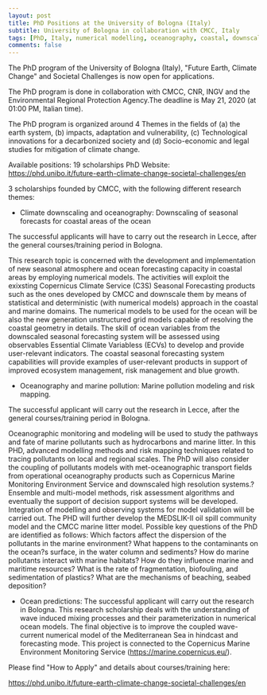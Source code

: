 ```yaml
---
layout: post
title: PhD Positions at the University of Bologna (Italy)
subtitle: University of Bologna in collaboration with CMCC, Italy
tags: [PhD, Italy, numerical modelling, oceanography, coastal, downscaling, pollution, predictions]
comments: false
---
```


The PhD program of the University of Bologna (Italy), "Future Earth, 
Climate Change" and Societal Challenges is now open for applications.

The PhD program is done in collaboration with CMCC, CNR, INGV and the 
Environmental Regional Protection Agency.The deadline is May 21, 2020 
(at 01:00 PM, Italian time).

The PhD program is organized around 4 Themes in the fields of (a) the 
earth system, (b) impacts, adaptation and vulnerability, (c) 
Technological innovations for a decarbonized society and (d) 
Socio-economic and legal studies for mitigation of climate change.

Available positions: 19 scholarships
PhD Website: 
<https://phd.unibo.it/future-earth-climate-change-societal-challenges/en>

3 scholarships founded by CMCC, with the following different research 
themes:

- Climate downscaling and oceanography: Downscaling of seasonal forecasts 
for coastal areas of the ocean

The successful applicants will have to carry out the research in Lecce, 
after the general courses/training period in Bologna.

This research topic is concerned with the development and implementation 
of new seasonal atmosphere and ocean forecasting capacity in coastal 
areas by employing numerical models. The activities will exploit the 
exixsting Copernicus Climate Service (C3S) Seasonal Forecasting products 
such as the ones developed by CMCC and downscale them by means of 
statistical and deterministic (with numerical models) approach in the 
coastal and marine domains. The numerical models to be used for the 
ocean will be also the new generation unstructured grid models capable 
of resolving the coastal geometry in details. The skill of ocean 
variables from the downscaled seasonal forecasting system will be 
assessed using observables Essential Climate Variabless (ECVs) to 
develop and provide user-relevant indicators. The coastal seasonal 
forecasting system capabilities will provide examples of user-relevant 
products in support of improved ecosystem management, risk management 
and blue growth.

- Oceanography and marine pollution: Marine pollution modeling and risk 
mapping.

The successful applicant will carry out the research in Lecce, after the 
general courses/training period in Bologna.

Oceanographic monitoring and modeling will be used to study the pathways 
and fate of marine pollutants such as hydrocarbons and marine litter. In 
this PHD, advanced modelling methods and risk mapping techniques related 
to tracing pollutants on local and regional scales. The PhD will also 
consider the coupling of pollutants models with met-oceanographic 
transport fields from operational oceanography products such as 
Copernicus Marine Monitoring Environment Service and downscaled high 
resolution systems.? Ensemble and multi-model methods, risk assessment 
algorithms and eventually the support of decision support systems will 
be developed. Integration of modelling and observing systems for model 
validation will be carried out. The PHD will further develop the 
MEDSLIK-II oil spill community model and the CMCC marine litter model. 
Possible key questions of the PhD are identified as follows: Which 
factors affect the dispersion of the pollutants in the marine 
environment? What happens to the contaminants on the ocean?s surface, in 
the water column and sediments? How do marine pollutants interact with 
marine habitats? How do they influence marine and maritime resources? 
What is the rate of fragmentation, biofouling, and sedimentation of 
plastics? What are the mechanisms of beaching, seabed deposition?

- Ocean predictions: The successful applicant will carry out the 
research in Bologna. This research scholarship deals with the 
understanding of wave induced mixing processes and their 
parameterization in numerical ocean models. The final objective is to 
improve the coupled wave-current numerical model of the Mediterranean 
Sea in hindcast and forecasting mode. This project is connected to the 
Copernicus Marine Environment Monitoring Service 
(<https://marine.copernicus.eu/>).

Please find "How to Apply" and details about courses/training here:

<https://phd.unibo.it/future-earth-climate-change-societal-challenges/en>